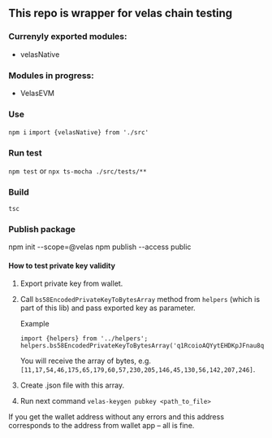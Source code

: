## This repo is wrapper for velas chain testing

### Currenyly exported modules:
- velasNative

### Modules in progress:
- VelasEVM

### Use
`npm i`
`import {velasNative} from './src'`

### Run test
`npm test`
or
`npx ts-mocha ./src/tests/**`

### Build
`tsc`

### Publish package
npm init --scope=@velas
npm publish --access public


#### How to test private key validity
1. Export private key from wallet.
2. Call `bs58EncodedPrivateKeyToBytesArray` method from `helpers` (which is part of this lib) and pass exported key as parameter.

    Example
    ```
    import {helpers} from '../helpers';
    helpers.bs58EncodedPrivateKeyToBytesArray('q1RcoioAQYytEHDKpJFnau8qx5yfeKMskKyq3J5Xx9mku2eBDKLYCF');
    ```
    You will receive the array of bytes, e.g. `[11,17,54,46,175,65,179,60,57,230,205,146,45,130,56,142,207,246]`.

3. Create .json file with this array.
4. Run next command
`velas-keygen pubkey <path_to_file>`

If you get the wallet address without any errors and this address corresponds to the address from wallet app – all is fine.
